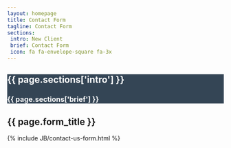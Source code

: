 ```yaml
---
layout: homepage
title: Contact Form
tagline: Contact Form
sections:
 intro: New Client
 brief: Contact Form
 icon: fa fa-envelope-square fa-3x
---
```


<div style="background: #344555; color: #fff;">
<div class="container">
	<div class="row header_row">
		<div class="col-md-3 text-center">
			<h2><i class="{{ page.sections['icon'] }}"></i></h2>
		</div>
		<div class="col-md-9">
			<h2><b>{{ page.sections['intro'] }}</b></h2>
			<h3>{{ page.sections['brief'] }}</h3>
		</div>
	</div>
</div>
</div>

<section class="content-section">
	<div class="container">
		<h2 class="section-heading">{{ page.form_title }}</h2>
		<div class="row">
			<div class="col-md-12 col-lg-offset-3 col-lg-6">
        {% include JB/contact-us-form.html %}
			</div>
		</div>
	</div>
</section>
